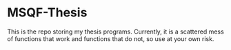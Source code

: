 # MSQF-Thesis

This is the repo storing my thesis programs. Currently, it is a scattered mess of functions that work and functions that do not, so use at your own risk.
